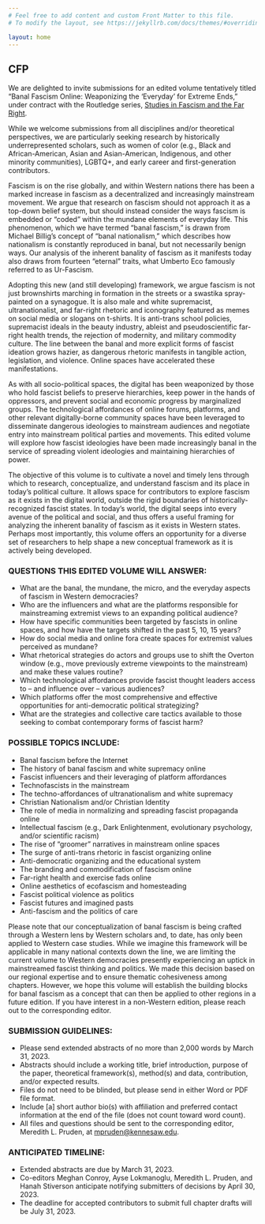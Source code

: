 ```yaml
---
# Feel free to add content and custom Front Matter to this file.
# To modify the layout, see https://jekyllrb.com/docs/themes/#overriding-theme-defaults

layout: home
---
```

## CFP

We are delighted to invite submissions for an edited volume tentatively titled “Banal Fascism Online: Weaponizing the ‘Everyday’ for Extreme Ends,” under contract with the Routledge series, [Studies in Fascism and the Far Right](https://www.routledge.com/Routledge-Studies-in-Fascism-and-the-Far-Right/book-series/FFR#). 

While we welcome submissions from all disciplines and/or theoretical perspectives, we are particularly seeking research by historically underrepresented scholars, such as women of color (e.g., Black and African-American, Asian and Asian-American, Indigenous, and other minority communities), LGBTQ+, and early career and first-generation contributors. 

Fascism is on the rise globally,  and within Western nations there has been a marked increase in fascism as a decentralized and increasingly mainstream movement. We argue that research on fascism should not approach it as a top-down belief system, but should instead consider the ways fascism is embedded or “coded” within the mundane elements of everyday life. This phenomenon, which we have termed “banal fascism,” is drawn from Michael Billig’s concept of “banal nationalism,” which describes how nationalism is constantly reproduced in banal, but not necessarily benign ways. Our analysis of the inherent banality of fascism as it manifests today also draws from fourteen “eternal” traits, what Umberto Eco famously referred to as  Ur-Fascism.

Adopting this new (and still developing) framework, we argue fascism is not just brownshirts marching in formation in the streets or a swastika spray-painted on a synagogue. It is also male and white supremacist, ultranationalist, and far-right rhetoric and iconography featured as memes on social media or slogans on t-shirts. It is anti-trans school policies, supremacist ideals in the beauty industry, ableist and pseudoscientific far-right health trends, the rejection of modernity, and military commodity culture. The line between the banal and more explicit forms of fascist ideation grows hazier, as dangerous rhetoric manifests in tangible action, legislation, and violence. Online spaces have accelerated these manifestations.

As with all socio-political spaces, the digital has been weaponized by those who hold fascist beliefs  to preserve hierarchies, keep power in the hands of oppressors, and prevent social and economic progress by marginalized groups. The technological affordances of online forums, platforms, and other relevant digitally-borne community spaces have been leveraged to disseminate dangerous ideologies to mainstream audiences and negotiate entry into mainstream political parties and movements. This edited volume will explore how fascist ideologies have been made increasingly banal in the service of spreading violent ideologies and maintaining hierarchies of power. 

The objective of this volume is to cultivate a novel and timely lens through which to research, conceptualize, and understand fascism and its place in today’s political culture. It allows space for contributors to explore fascism as it exists in the digital world, outside the rigid boundaries of historically-recognized fascist states. In today’s world, the digital seeps into every avenue of the political and social, and thus offers a useful framing for analyzing the inherent banality of fascism as it exists in Western states. Perhaps most importantly, this volume offers an opportunity for a diverse set of researchers to help shape a new conceptual framework as it is actively being developed.

### QUESTIONS THIS EDITED VOLUME WILL ANSWER:
- What are the banal, the mundane, the micro, and the everyday aspects of fascism in Western democracies? 
- Who are the influencers and what are the platforms responsible for mainstreaming extremist views to an expanding political audience? 
- How have specific communities been targeted by fascists in online spaces, and how have the targets shifted in the past 5, 10, 15 years?
- How do social media and online fora create spaces for extremist values perceived as mundane? 
- What rhetorical strategies do actors and groups use to shift the Overton window (e.g., move previously extreme viewpoints to the mainstream) and make these values routine?
- Which technological affordances provide fascist thought leaders access to – and influence over – various audiences? 
- Which platforms offer the most comprehensive and effective opportunities for anti-democratic political strategizing? 
- What are the strategies and collective care tactics available to those seeking to combat contemporary forms of fascist harm?

### POSSIBLE TOPICS INCLUDE:
- Banal fascism before the Internet
- The history of banal fascism and white supremacy online
- Fascist influencers and their leveraging of platform affordances
- Technofascists in the mainstream 
- The techno-affordances of ultranationalism and white supremacy
- Christian Nationalism and/or Christian Identity 
- The role of media in normalizing and spreading fascist propaganda online
- Intellectual fascism (e.g., Dark Enlightenment, evolutionary psychology, and/or scientific racism)
- The rise of “groomer” narratives in mainstream online spaces
- The surge of anti-trans rhetoric in fascist organizing online
- Anti-democratic organizing and the educational system
- The branding and commodification of fascism online
- Far-right health and exercise fads online
- Online aesthetics of ecofascism and homesteading
- Fascist political violence as politics
- Fascist futures and imagined pasts
- Anti-fascism and the politics of care

Please note that our conceptualization of banal fascism is being crafted through a Western lens by Western scholars and, to date, has only been applied to Western case studies. While we imagine this framework will be applicable in many national contexts down the line, we are limiting the current volume to Western democracies presently experiencing an uptick in mainstreamed fascist thinking and politics. We made this decision based on our regional expertise and to ensure thematic cohesiveness among chapters. However, we hope this volume will establish the building blocks for banal fascism as a concept that can then be applied to other regions in a future edition. If you have interest in a non-Western edition, please reach out to the corresponding editor.

### SUBMISSION GUIDELINES:
- Please send extended abstracts of no more than 2,000 words by March 31, 2023. 
- Abstracts should include a working title, brief introduction, purpose of the paper, theoretical framework(s), method(s) and data, contribution, and/or expected results. 
- Files do not need to be blinded, but please send in either Word or PDF file format. 
- Include [a] short author bio(s) with affiliation and preferred contact information at the end of the file (does not count toward word count).
- All files and questions should be sent to the corresponding editor, Meredith L. Pruden, at mpruden@kennesaw.edu.

### ANTICIPATED TIMELINE:
- Extended abstracts are due by March 31, 2023. 
- Co-editors Meghan Conroy, Ayse Lokmanoglu, Meredith L. Pruden, and Hanah Stiverson anticipate notifying submitters of decisions by April 30, 2023. 
- The deadline for accepted contributors to submit full chapter drafts will be July 31, 2023.   
